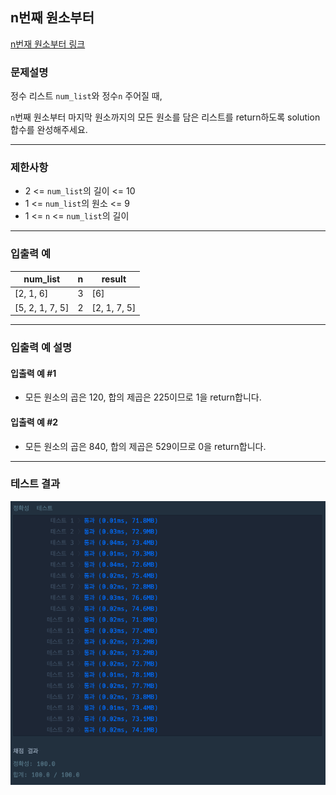 ## n번째 원소부터

[n번재 원소부터 링크](https://school.programmers.co.kr/learn/courses/30/lessons/181892)

### 문제설명

정수 리스트 `num_list`와 정수`n` 주어질 때,

`n`번째 원소부터 마지막 원소까지의 모든 원소를 담은 리스트를 return하도록 solution 합수를 완성해주세요.

---

### 제한사항

+ 2 \<= `num_list`의 길이 \<= 10
+ 1 \<= `num_list`의 원소 \<= 9
+ 1 \<= `n` \<= `num_list`의 길이

---

### 입출력 예

| num_list        | n | result       |
|-----------------|---|--------------|
| [2, 1, 6]       | 3 | [6]          |
| [5, 2, 1, 7, 5] | 2 | [2, 1, 7, 5] |

---

### 입출력 예 설명

#### 입출력 예 #1

+ 모든 원소의 곱은 120, 합의 제곱은 225이므로 1을 return합니다.

#### 입출력 예 #2

+ 모든 원소의 곱은 840, 합의 제곱은 529이므로 0을 return합니다.

---

### 테스트 결과

![결과](./181892_결과.png)